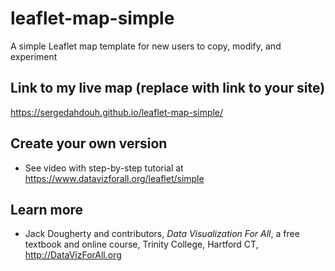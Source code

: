 # leaflet-map-simple
A simple Leaflet map template for new users to copy, modify, and experiment

## Link to my live map (replace with link to your site)

https://sergedahdouh.github.io/leaflet-map-simple/

## Create your own version
- See video with step-by-step tutorial at https://www.datavizforall.org/leaflet/simple

## Learn more
- Jack Dougherty and contributors, *Data Visualization For All*, a free textbook and online course, Trinity College, Hartford CT, http://DataVizForAll.org
